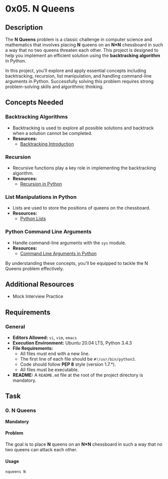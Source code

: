 # 0x05. N Queens

## Description

The **N Queens** problem is a classic challenge in computer science and mathematics that involves placing **N** queens on an **N×N** chessboard in such a way that no two queens threaten each other. This project is designed to help you implement an efficient solution using the **backtracking algorithm** in Python. 

In this project, you'll explore and apply essential concepts including backtracking, recursion, list manipulation, and handling command-line arguments in Python. Successfully solving this problem requires strong problem-solving skills and algorithmic thinking.

## Concepts Needed

### Backtracking Algorithms
- Backtracking is used to explore all possible solutions and backtrack when a solution cannot be completed.
- **Resources:** 
  - [Backtracking Introduction](#)

### Recursion
- Recursive functions play a key role in implementing the backtracking algorithm.
- **Resources:** 
  - [Recursion in Python](#)

### List Manipulations in Python
- Lists are used to store the positions of queens on the chessboard.
- **Resources:** 
  - [Python Lists](#)

### Python Command Line Arguments
- Handle command-line arguments with the `sys` module.
- **Resources:** 
  - [Command Line Arguments in Python](#)

By understanding these concepts, you'll be equipped to tackle the N Queens problem effectively.

## Additional Resources
- Mock Interview Practice

## Requirements

### General
- **Editors Allowed:** `vi`, `vim`, `emacs`
- **Execution Environment:** Ubuntu 20.04 LTS, Python 3.4.3
- **File Requirements:**
  - All files must end with a new line.
  - The first line of each file should be `#!/usr/bin/python3`.
  - Code should follow **PEP 8** style (version 1.7.\*).
  - All files must be executable.
- **README:** A `README.md` file at the root of the project directory is mandatory.

## Task

### 0. N Queens
**Mandatory**

#### Problem
The goal is to place **N** queens on an **N×N** chessboard in such a way that no two queens can attack each other.

#### Usage
```bash
nqueens N

